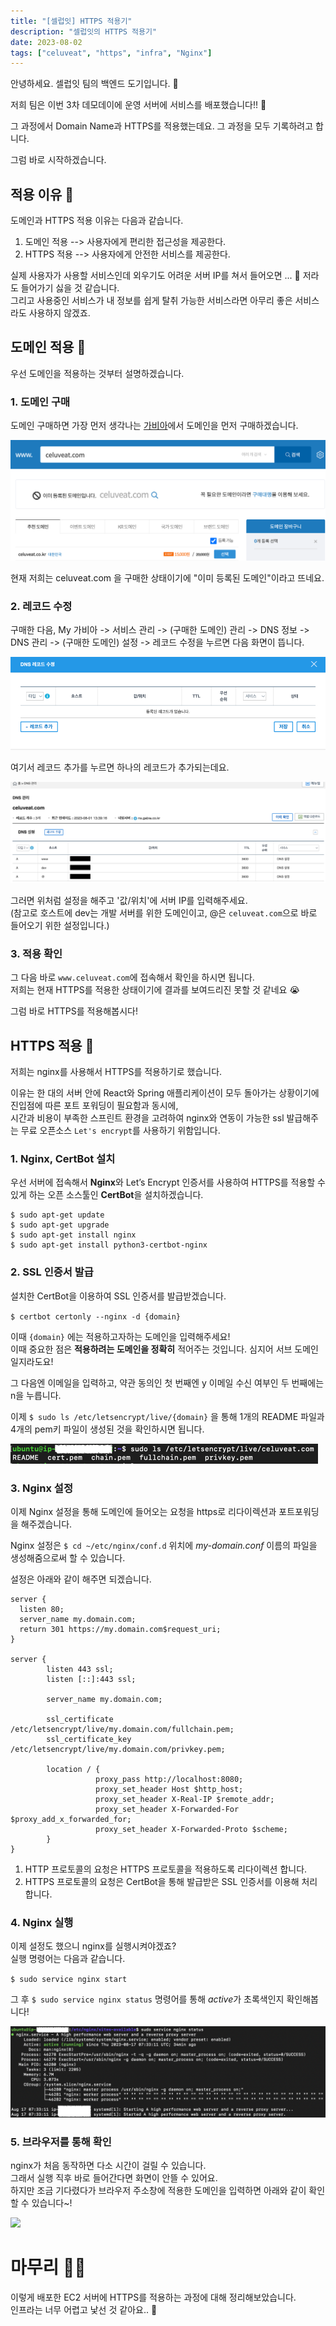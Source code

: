 ```yaml
---
title: "[셀럽잇] HTTPS 적용기"
description: "셀럽잇의 HTTPS 적용기"
date: 2023-08-02
tags: ["celuveat", "https", "infra", "Nginx"]
---
```


안녕하세요. 셀럽잇 팀의 백엔드 도기입니다. 🐶

저희 팀은 이번 3차 데모데이에 운영 서버에 서비스를 배포했습니다!! 🎉

그 과정에서 Domain Name과 HTTPS를 적용했는데요. 그 과정을 모두 기록하려고 합니다.

그럼 바로 시작하겠습니다.

## 적용 이유 🧐

도메인과 HTTPS 적용 이유는 다음과 같습니다.

1. 도메인 적용 --> 사용자에게 편리한 접근성을 제공한다. 
2. HTTPS 적용 --> 사용자에게 안전한 서비스를 제공한다.

실제 사용자가 사용할 서비스인데 외우기도 어려운 서버 IP를 쳐서 들어오면 ... 🫨 저라도 들어가기 싫을 것 같습니다.<br/>
그리고 사용중인 서비스가 내 정보를 쉽게 탈취 가능한 서비스라면 아무리 좋은 서비스라도 사용하지 않겠죠.

## 도메인 적용 🎯

우선 도메인을 적용하는 것부터 설명하겠습니다.

### 1. 도메인 구매

도메인 구매하면 가장 먼저 생각나는 [가비아](https://www.google.com/aclk?sa=l&ai=DChcSEwi_lu-H9tCGAxXEbQ8CHZtLAgwYABAAGgJ0Yg&ase=2&gclid=CjwKCAjwyJqzBhBaEiwAWDRJVCBeoJGtVdLVADgDZ0PZlQ7jZFrMIKDIBo57oxoDDmctdw9Mp5MdaRoCXOwQAvD_BwE&ei=MuJmZpOIDJTI1e8P3v2z0Ak&sig=AOD64_3C-PTMmN-jL5yrdpK931wqJGnYJA&q&sqi=2&nis=4&adurl&ved=2ahUKEwiT6emH9tCGAxUUZPUHHd7-DJoQ0Qx6BAgFEAE)에서 도메인을 먼저 구매하겠습니다.<br/>

![도메인구매.png](도메인구매.png)

현재 저희는 celuveat.com 을 구매한 상태이기에 "이미 등록된 도메인"이라고 뜨네요.

### 2. 레코드 수정

구매한 다음, My 가비아 -> 서비스 관리 -> (구매한 도메인) 관리 -> DNS 정보 -> DNS 관리 -> (구매한 도메인) 설정 -> 레코드 수정을 누르면 다음 화면이 뜹니다.

![레코드수정.png](레코드수정.png)

여기서 레코드 추가를 누르면 하나의 레코드가 추가되는데요.<br/>

![DNS레코드.png](DNS레코드.png)

그러면 위처럼 설정을 해주고 '값/위치'에 서버 IP를 입력해주세요.<br/>
(참고로 호스트에 dev는 개발 서버를 위한 도메인이고, @은 `celuveat.com`으로 바로 들어오기 위한 설정입니다.)

### 3. 적용 확인
그 다음 바로 `www.celuveat.com`에 접속해서 확인을 하시면 됩니다.<br/>
저희는 현재 HTTPS를 적용한 상태이기에 결과를 보여드리진 못할 것 같네요 😭

그럼 바로 HTTPS를 적용해봅시다!

## HTTPS 적용 🎯

저희는 nginx를 사용해서 HTTPS를 적용하기로 했습니다.

이유는 한 대의 서버 안에 React와 Spring 애플리케이션이 모두 돌아가는 상황이기에 진입점에 따른 포트 포워딩이 필요함과 동시에, <br/>
시간과 비용이 부족한 스프린트 환경을 고려하여 nginx와 연동이 가능한 ssl 발급해주는 무료 오픈소스 `Let's encrypt`를 사용하기 위함입니다. 

### 1. Nginx, CertBot 설치

우선 서버에 접속해서 **Nginx**와 Let’s Encrypt 인증서를 사용하여 HTTPS를 적용할 수 있게 하는 오픈 소스툴인 **CertBot**을 설치하겠습니다.

```
$ sudo apt-get update
$ sudo apt-get upgrade
$ sudo apt-get install nginx
$ sudo apt-get install python3-certbot-nginx
```

### 2. SSL 인증서 발급

설치한 CertBot을 이용하여 SSL 인증서를 발급받겠습니다.

`$ certbot certonly --nginx -d {domain}`

이때 `{domain}` 에는 적용하고자하는 도메인을 입력해주세요!<br>
이때 중요한 점은 **적용하려는 도메인을 정확히** 적어주는 것입니다. 심지어 서브 도메인일지라도요!

그 다음엔 이메일을 입력하고, 약관 동의인 첫 번째엔 y 이메일 수신 여부인 두 번째에는 n을 누릅니다.

이제 `$ sudo ls /etc/letsencrypt/live/{domain}` 을 통해 1개의 README 파일과 4개의 pem키 파일이 생성된 것을 확인하시면 됩니다.

![인증서발급확인](인증서발급확인.png)

### 3. Nginx 설정

이제 Nginx 설정을 통해 도메인에 들어오는 요청을 https로 리다이렉션과 포트포워딩을 해주겠습니다.

Nginx 설정은 `$ cd ~/etc/nginx/conf.d` 위치에 _my-domain.conf_ 이름의 파일을 생성해줌으로써 할 수 있습니다.

설정은 아래와 같이 해주면 되겠습니다.

```nginx
server {
  listen 80;
  server_name my.domain.com;
  return 301 https://my.domain.com$request_uri;
}

server {
        listen 443 ssl;
        listen [::]:443 ssl;

        server_name my.domain.com;

        ssl_certificate /etc/letsencrypt/live/my.domain.com/fullchain.pem;
        ssl_certificate_key /etc/letsencrypt/live/my.domain.com/privkey.pem;

        location / {
                   proxy_pass http://localhost:8080;
                   proxy_set_header Host $http_host;
                   proxy_set_header X-Real-IP $remote_addr;
                   proxy_set_header X-Forwarded-For $proxy_add_x_forwarded_for;
                   proxy_set_header X-Forwarded-Proto $scheme;
        }
}
```

1. HTTP 프로토콜의 요청은 HTTPS 프로토콜을 적용하도록 리다이렉션 합니다.
2. HTTPS 프로토콜의 요청은 CertBot을 통해 발급받은 SSL 인증서를 이용해 처리합니다.

### 4. Nginx 실행

이제 설정도 했으니 nginx를 실행시켜야겠죠?<br/>
실행 명령어는 다음과 같습니다.

`$ sudo service nginx start`

그 후 `$ sudo service nginx status` 명령어를 통해 *active*가 초록색인지 확인해봅니다! 

![](nginx상태확인.png)

### 5. 브라우저를 통해 확인

nginx가 처음 동작하면 다소 시간이 걸릴 수 있습니다.<br/>
그래서 실행 직후 바로 들어간다면 화면이 안뜰 수 있어요.<br/>
하지만 조금 기다렸다가 브라우저 주소창에 적용한 도메인을 입력하면 아래와 같이 확인할 수 있습니다~!

![](브라우저확인결과.png)

# 마무리 🙇‍♂️

이렇게 배포한 EC2 서버에 HTTPS를 적용하는 과정에 대해 정리해보았습니다.<br/>
인프라는 너무 어렵고 낯선 것 같아요.. 🥲
